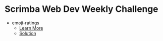 # Scrimba Web Dev Weekly Challenge

- emoji-ratings
  - [Learn More](https://scrimba.com/scrim/co71f4be7b8a67bc848664b3e)
  - [Solution](https://scrimba.com/scrim/cob9145abab7f3a7d4408645c)